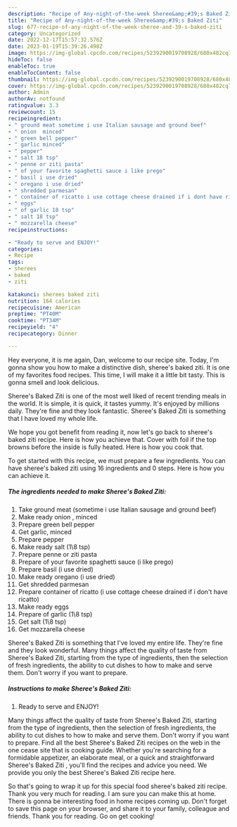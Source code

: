 ```yaml
---
description: "Recipe of Any-night-of-the-week Sheree&amp;#39;s Baked Ziti"
title: "Recipe of Any-night-of-the-week Sheree&amp;#39;s Baked Ziti"
slug: 677-recipe-of-any-night-of-the-week-sheree-and-39-s-baked-ziti
category: Uncategorized
date: 2022-12-17T15:57:32.576Z
date: 2023-01-19T15:39:26.498Z
image: https://img-global.cpcdn.com/recipes/5239290019708928/680x482cq70/sherees-baked-ziti-recipe-main-photo.jpg
hideToc: false
enableToc: true
enableTocContent: false
thumbnail: https://img-global.cpcdn.com/recipes/5239290019708928/680x482cq70/sherees-baked-ziti-recipe-main-photo.jpg
cover: https://img-global.cpcdn.com/recipes/5239290019708928/680x482cq70/sherees-baked-ziti-recipe-main-photo.jpg
author: Admin
authorAv: notfound
ratingvalue: 3.3
reviewcount: 15
recipeingredient:
- " ground meat sometime i use Italian sausage and ground beef"
- " onion  minced"
- " green bell pepper"
- " garlic minced"
- " pepper"
- " salt 18 tsp"
- " penne or ziti pasta"
- " of your favorite spaghetti sauce i like prego"
- " basil i use dried"
- " oregano i use dried"
- " shredded parmesan"
- " container of ricatto i use cottage cheese drained if i dont have ricatto"
- " eggs"
- " of garlic 18 tsp"
- " salt 18 tsp"
- " mozzarella cheese"
recipeinstructions:

- "Ready to serve and ENJOY!"
categories:
- Recipe
tags:
- sherees
- baked
- ziti

katakunci: sherees baked ziti 
nutrition: 164 calories
recipecuisine: American
preptime: "PT40M"
cooktime: "PT34M"
recipeyield: "4"
recipecategory: Dinner

---
```



Hey everyone, it is me again, Dan, welcome to our recipe site. Today, I'm gonna show you how to make a distinctive dish, sheree&#39;s baked ziti. It is one of my favorites food recipes. This time, I will make it a little bit tasty. This is gonna smell and look delicious.

Sheree&#39;s Baked Ziti is one of the most well liked of recent trending meals in the world. It is simple, it is quick, it tastes yummy. It's enjoyed by millions daily. They're fine and they look fantastic. Sheree&#39;s Baked Ziti is something that I have loved my whole life.

We hope you got benefit from reading it, now let&#39;s go back to sheree&#39;s baked ziti recipe. Here is how you achieve that. Cover with foil if the top browns before the inside is fully heated. Here is how you cook that.


To get started with this recipe, we must prepare a few ingredients. You can have sheree&#39;s baked ziti using 16 ingredients and 0 steps. Here is how you can achieve it.

<!--inarticleads1-->

##### The ingredients needed to make Sheree&#39;s Baked Ziti:

1. Take  ground meat (sometime i use Italian sausage and ground beef)
1. Make ready  onion , minced
1. Prepare  green bell pepper
1. Get  garlic, minced
1. Prepare  pepper
1. Make ready  salt (1\8 tsp)
1. Prepare  penne or ziti pasta
1. Prepare  of your favorite spaghetti sauce (i like prego)
1. Prepare  basil (i use dried)
1. Make ready  oregano (i use dried)
1. Get  shredded parmesan
1. Prepare  container of ricatto (i use cottage cheese drained if i don&#39;t have ricatto)
1. Make ready  eggs
1. Prepare  of garlic (1\8 tsp)
1. Get  salt (1\8 tsp)
1. Get  mozzarella cheese


Sheree&#39;s Baked Ziti is something that I&#39;ve loved my entire life. They&#39;re fine and they look wonderful. Many things affect the quality of taste from Sheree&#39;s Baked Ziti, starting from the type of ingredients, then the selection of fresh ingredients, the ability to cut dishes to how to make and serve them. Don&#39;t worry if you want to prepare. 

<!--inarticleads2-->

##### Instructions to make Sheree&#39;s Baked Ziti:


1. Ready to serve and ENJOY!

Many things affect the quality of taste from Sheree&#39;s Baked Ziti, starting from the type of ingredients, then the selection of fresh ingredients, the ability to cut dishes to how to make and serve them. Don&#39;t worry if you want to prepare. Find all the best Sheree&#39;s Baked Ziti recipes on the web in the one cease site that is cooking guide. Whether you&#39;re searching for a formidable appetizer, an elaborate meal, or a quick and straightforward Sheree&#39;s Baked Ziti , you&#39;ll find the recipes and advice you need. We provide you only the best Sheree&#39;s Baked Ziti recipe here. 

So that's going to wrap it up for this special food sheree&#39;s baked ziti recipe. Thank you very much for reading. I am sure you can make this at home. There is gonna be interesting food in home recipes coming up. Don't forget to save this page on your browser, and share it to your family, colleague and friends. Thank you for reading. Go on get cooking!
